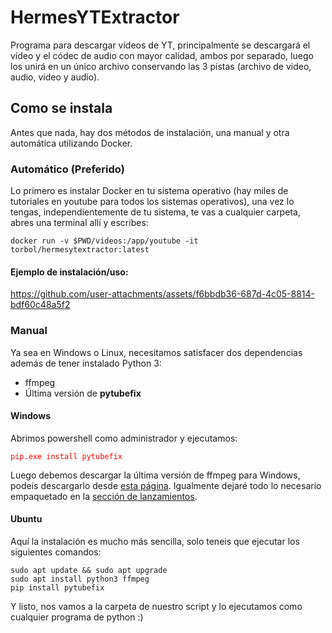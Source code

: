﻿# HermesYTExtractor
Programa para descargar vídeos de YT, principalmente se descargará el vídeo y el códec de audio con mayor calidad, ambos por separado, luego los unirá en un único archivo conservando las 3 pistas (archivo de video, audio, video y audio).

## Como se instala
Antes que nada, hay dos métodos de instalación, una manual y otra automática utilizando Docker.

### Automático (Preferido)
Lo primero es instalar Docker en tu sistema operativo (hay miles de tutoriales en youtube para todos los sistemas operativos), una vez lo tengas, independientemente de tu sistema, te vas a cualquier carpeta, abres una terminal allí y escribes:

<pre><code>docker run -v $PWD/videos:/app/youtube -it torbol/hermesytextractor:latest</code></pre>

#### Ejemplo de instalación/uso:


https://github.com/user-attachments/assets/f6bbdb36-687d-4c05-8814-bdf60c48a5f2



### Manual
Ya sea en Windows o Linux, necesitamos satisfacer dos dependencias además de tener instalado Python 3:
<ul>
  <li>ffmpeg</li>
  <li>Última versión de <b>pytubefix</b></li>
</ul>

#### Windows
Abrimos powershell como administrador y ejecutamos:

<pre style="color: red;"><code>pip.exe install pytubefix</code></pre>

Luego debemos descargar la última versión de ffmpeg para Windows, podeis descargarlo desde <a href="https://github.com/BtbN/FFmpeg-Builds/releases">esta página</a>. Igualmente dejaré todo lo necesario empaquetado en la <a href="https://github.com/torbol/HermesYTExtractor/releases">sección de lanzamientos</a>.

#### Ubuntu
Aquí la instalación es mucho más sencilla, solo teneis que ejecutar los siguientes comandos:

<pre><code>sudo apt update && sudo apt upgrade
sudo apt install python3 ffmpeg
pip install pytubefix</code></pre>

Y listo, nos vamos a la carpeta de nuestro script y lo ejecutamos como cualquier programa de python :)

